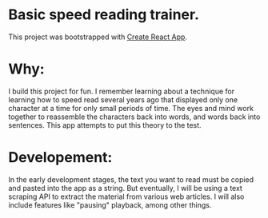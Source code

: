 # Basic speed reading trainer.

This project was bootstrapped with [Create React App](https://github.com/facebook/create-react-app).

# Why:

I build this project for fun. I remember learning about a technique for learning how to speed read several years ago that displayed only one character at a time for only small periods of time. The eyes and mind work together to reassemble the characters back into words, and words back into sentences. This app attempts to put this theory to the test.

# Developement:

In the early development stages, the text you want to read must be copied and pasted into the app as a string. But eventually, I will be using a text scraping API to extract the material from various web articles. I will also include features like "pausing" playback, among other things.
